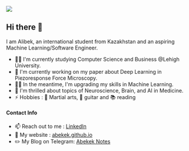 ![](https://komarev.com/ghpvc/?username=abekek)

## Hi there 👋

I am Alibek, an international student from Kazakhstan and an aspiring Machine Learning/Software Engineer.

- 👨‍🎓 I'm currently studying Computer Science and Business @Lehigh University.
- 🔬 I'm currently working on my paper about Deep Learning in Piezoresponse Force Microscopy.
- 🧑‍💻 In the meantime, I'm upgrading my skills in Machine Learning.
- 🧠 I'm thrilled about topics of Neuroscience, Brain, and AI in Medicine.
- ⚡ Hobbies : 🥋 Martial arts, 🎸 guitar and 📚 reading

#### Contact Info
- 📫 Reach out to me : [LinkedIn](https://www.linkedin.com/in/abekek/)
- 🚀 My website : [abekek.github.io](https://abekek.github.io/)
- ✏️ My Blog on Telegram: [Abekek Notes](https://t.me/abekek_notes)
